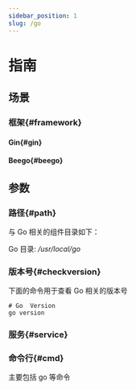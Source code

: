 ```yaml
---
sidebar_position: 1
slug: /go
---
```


# 指南

## 场景


### 框架{#framework}

#### Gin{#gin}
#### Beego{#beego}

## 参数

### 路径{#path}

与 Go 相关的组件目录如下：

Go 目录: */usr/local/go*  

### 版本号{#checkversion}

下面的命令用于查看 Go 相关的版本号

```shell
# Go  Version
go version
``````

### 服务{#service}

### 命令行{#cmd}

主要包括 go 等命令
